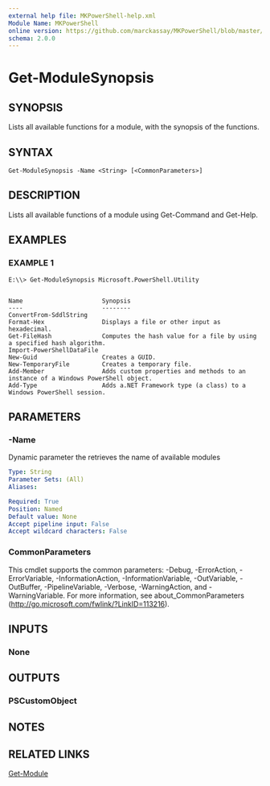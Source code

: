 ```yaml
---
external help file: MKPowerShell-help.xml
Module Name: MKPowerShell
online version: https://github.com/marckassay/MKPowerShell/blob/master/docs/Get-ModuleSynopsis.md
schema: 2.0.0
---
```


# Get-ModuleSynopsis

## SYNOPSIS
Lists all available functions for a module, with the synopsis of the functions.

## SYNTAX

```
Get-ModuleSynopsis -Name <String> [<CommonParameters>]
```

## DESCRIPTION
Lists all available functions of a module using Get-Command and Get-Help.

## EXAMPLES

### EXAMPLE 1

```
E:\\> Get-ModuleSynopsis Microsoft.PowerShell.Utility


Name                      Synopsis
----                      --------
ConvertFrom-SddlString
Format-Hex                Displays a file or other input as hexadecimal.
Get-FileHash              Computes the hash value for a file by using a specified hash algorithm.
Import-PowerShellDataFile
New-Guid                  Creates a GUID.
New-TemporaryFile         Creates a temporary file.
Add-Member                Adds custom properties and methods to an instance of a Windows PowerShell object.
Add-Type                  Adds a.NET Framework type (a class) to a Windows PowerShell session.
```

## PARAMETERS

### -Name
Dynamic parameter the retrieves the name of available modules

```yaml
Type: String
Parameter Sets: (All)
Aliases:

Required: True
Position: Named
Default value: None
Accept pipeline input: False
Accept wildcard characters: False
```

### CommonParameters
This cmdlet supports the common parameters: -Debug, -ErrorAction, -ErrorVariable, -InformationAction, -InformationVariable, -OutVariable, -OutBuffer, -PipelineVariable, -Verbose, -WarningAction, and -WarningVariable. For more information, see about_CommonParameters (http://go.microsoft.com/fwlink/?LinkID=113216).

## INPUTS

### None

## OUTPUTS

### PSCustomObject

## NOTES

## RELATED LINKS

[Get-Module](https://docs.microsoft.com/en-us/powershell/module/Microsoft.PowerShell.Core/Get-Module)
